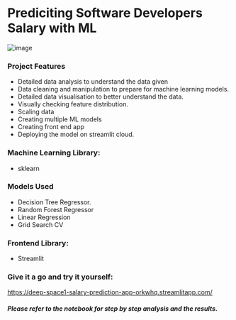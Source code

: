 # Prediciting Software Developers Salary with ML

![image](https://user-images.githubusercontent.com/86626839/177864278-68395c8a-66a3-46da-9c01-74c411768579.png)



### Project Features
- Detailed data analysis to understand the data given
- Data cleaning and manipulation to prepare for machine learning models.
- Detailed data visualisation to better understand the data.
- Visually checking feature distribution.
- Scaling data
- Creating multiple ML models
- Creating front end app
- Deploying the model on streamlit cloud.

### Machine Learning Library:
- sklearn


### Models Used
- Decision Tree Regressor.
- Random Forest Regressor
- Linear Regression
- Grid Search CV

### Frontend Library:
- Streamlit




### Give it a go and try it yourself:

https://deep-space1-salary-prediction-app-orkwhq.streamlitapp.com/


##### Please refer to the notebook for step by step analysis and the results.
